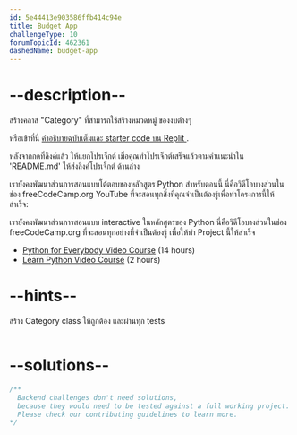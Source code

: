 ```yaml
---
id: 5e44413e903586ffb414c94e
title: Budget App
challengeType: 10
forumTopicId: 462361
dashedName: budget-app
---
```


# --description--

สร้างคลาส "Category" ที่สามารถใช้สร้างหมวดหมู่ ของงบต่างๆ


หรือเข้าที่นี่ [ คำอธิบายฉบับเต็มและ starter code บน Replit ](https://replit.com/github/freeCodeCamp/boilerplate-budget-app).

หลังจากกดที่ลิงค์แล้ว ให้แยกโปรเจ็กต์ เมื่อคุณทำโปรเจ็กต์เสร็จแล้วตามคำแนะนำใน 'README.md' ให้ส่งลิงค์โปรเจ็กต์ ด้านล่าง

เรายังคงพัฒนาส่วนการสอนแบบโต้ตอบของหลักสูตร Python สำหรับตอนนี้ นี่คือวิดีโอบางส่วนในช่อง freeCodeCamp.org YouTube ที่จะสอนทุกสิ่งที่คุณจำเป็นต้องรู้เพื่อทำโครงการนี้ให้สำเร็จ:

เรายังคงพัฒนาส่วนการสอนแบบ interactive ในหลักสูตรของ Python นี่คือวิดีโอบางส่วนในช่อง freeCodeCamp.org ที่จะสอนทุกอย่างที่จำเป็นต้องรู้ เพื่อให้ทำ Project นี้ให้สำเร็จ


<ul>
  <li>
    <a href='https://www.freecodecamp.org/news/python-for-everybody/'>Python for Everybody Video Course</a> (14 hours)
  </li>
  <li>
    <a href='https://www.freecodecamp.org/news/learn-python-basics-in-depth-video-course/'>Learn Python Video Course</a> (2 hours)
  </li>
</ul>

# --hints--

สร้าง Category class ให้ถูกต้อง และผ่านทุก tests

```js

```

# --solutions--

```js
/**
  Backend challenges don't need solutions,
  because they would need to be tested against a full working project.
  Please check our contributing guidelines to learn more.
*/
```

